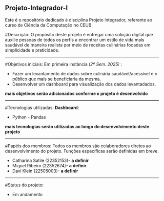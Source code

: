 ## Projeto-Integrador-I
 Este é o repositório dedicado à disciplina Projeto Integrador, referente ao curso de Ciência da Computação no CEUB


#Descrição:
 O propósito deste projeto é entregar uma solução digital que auxilie pessoas de todos os perfis a encontrar um estilo de vida mais saudável de maneira realista por meio de receitas culinárias focadas em simplicidade e praticidade. 

---

#Objetivos iniciais:
 Em primeira instância *(2º Sem. 2025)* :
 + Fazer um levantamento de dados sobre culinária saudável/acessível e o público que mais se beneficiaria da mesma.
 + Desenvolver um dashboard para visualização dos dados levantadados.

 **mais objetivos serão adicionados conforme o projeto é desenvolvido**

---

#Tecnologias utilizadas:
 **Dashboard**:
 + Python - Pandas

**mais tecnologias serão utilizadas ao longo do desenvolvimento deste projeto**

---

#Papéis dos membros:
 Todos os membros são colaboradores diretos ao desenvolvimento do projeto. Funções específicas serão definidas em breve.

+ Catharina Satile (22352153)- **a definir**
+ Miguel Ribeiro (22352674)- **a definir**
+ Davi Klein (22505003)- **a definir** 

---

#Status do projeto:
+ Em andamento
